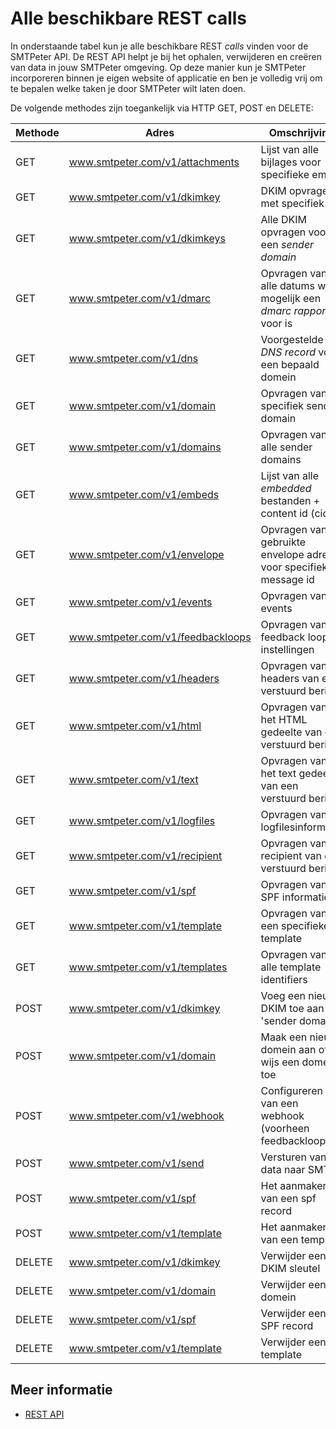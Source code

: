 # Alle beschikbare REST calls

In onderstaande tabel kun je alle beschikbare REST *calls* vinden voor de 
SMTPeter API. De REST API helpt je bij het ophalen, verwijderen en creëren 
van data in jouw SMTPeter omgeving. Op deze manier kun je SMTPeter incorporeren
binnen je eigen website of applicatie en ben je volledig vrij om te bepalen
welke taken je door SMTPeter wilt laten doen. 

De volgende methodes zijn toegankelijk via HTTP GET, POST en DELETE:

| Methode        | Adres                                | Omschrijving                                                            |
|--------------- |--------------------------------------|-------------------------------------------------------------------------|
| GET            | www.smtpeter.com/v1/attachments      | Lijst van alle bijlages voor specifieke email                           |
| GET            | www.smtpeter.com/v1/dkimkey          | DKIM opvragen met specifiek ID                                          |
| GET            | www.smtpeter.com/v1/dkimkeys         | Alle DKIM opvragen voor een *sender domain*                             |
| GET            | www.smtpeter.com/v1/dmarc            | Opvragen van alle datums waar mogelijk een *dmarc rapport* voor is      |
| GET            | www.smtpeter.com/v1/dns              | Voorgestelde *DNS record* voor een bepaald domein                       |
| GET            | www.smtpeter.com/v1/domain           | Opvragen van specifiek sender domain                                    |
| GET            | www.smtpeter.com/v1/domains          | Opvragen van alle sender domains                                        |
| GET            | www.smtpeter.com/v1/embeds           | Lijst van alle *embedded* bestanden + content id (cid)                  |
| GET            | www.smtpeter.com/v1/envelope         | Opvragen van gebruikte envelope adres voor specifiek message id         |
| GET            | www.smtpeter.com/v1/events           | Opvragen van events                                                     |
| GET            | www.smtpeter.com/v1/feedbackloops    | Opvragen van feedback loop instellingen                                 |
| GET            | www.smtpeter.com/v1/headers          | Opvragen van headers van een verstuurd bericht                          |
| GET            | www.smtpeter.com/v1/html             | Opvragen van het HTML gedeelte van een verstuurd bericht                |
| GET            | www.smtpeter.com/v1/text             | Opvragen van het text gedeelte van een verstuurd bericht                |
| GET            | www.smtpeter.com/v1/logfiles         | Opvragen van logfilesinformatie                                         |
| GET            | www.smtpeter.com/v1/recipient        | Opvragen van de recipient van een verstuurd bericht                     |
| GET            | www.smtpeter.com/v1/spf              | Opvragen van SPF informatie                                             |
| GET            | www.smtpeter.com/v1/template         | Opvragen van een specifieke template                                    |
| GET            | www.smtpeter.com/v1/templates        | Opvragen van alle template identifiers                                  |
| POST           | www.smtpeter.com/v1/dkimkey          | Voeg een nieuwe DKIM toe aan het 'sender domain'                        |
| POST           | www.smtpeter.com/v1/domain           | Maak een nieuw domein aan of wijs een domein toe                        |
| POST           | www.smtpeter.com/v1/webhook          | Configureren van een webhook (voorheen feedbackloop)                    |
| POST           | www.smtpeter.com/v1/send             | Versturen van data naar SMTP                                            |
| POST           | www.smtpeter.com/v1/spf              | Het aanmaken van een spf record                                         |
| POST           | www.smtpeter.com/v1/template         | Het aanmaken van een template                                           |
| DELETE         | www.smtpeter.com/v1/dkimkey          | Verwijder een DKIM sleutel                                              |
| DELETE         | www.smtpeter.com/v1/domain           | Verwijder een domein                                                    |
| DELETE         | www.smtpeter.com/v1/spf              | Verwijder een SPF record                                                |
| DELETE         | www.smtpeter.com/v1/template         | Verwijder een template                                                  |

## Meer informatie

* [REST API](./rest-api)
